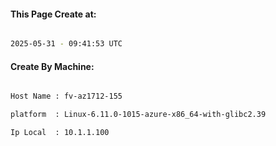 
   
#### This Page Create at:

```bash

2025-05-31 - 09:41:53 UTC

```

#### Create By Machine:

```bash

Host Name : fv-az1712-155

platform  : Linux-6.11.0-1015-azure-x86_64-with-glibc2.39

Ip Local  : 10.1.1.100

```

